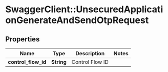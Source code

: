 # SwaggerClient::UnsecuredApplicationGenerateAndSendOtpRequest

## Properties
Name | Type | Description | Notes
------------ | ------------- | ------------- | -------------
**control_flow_id** | **String** | Control Flow ID | 

